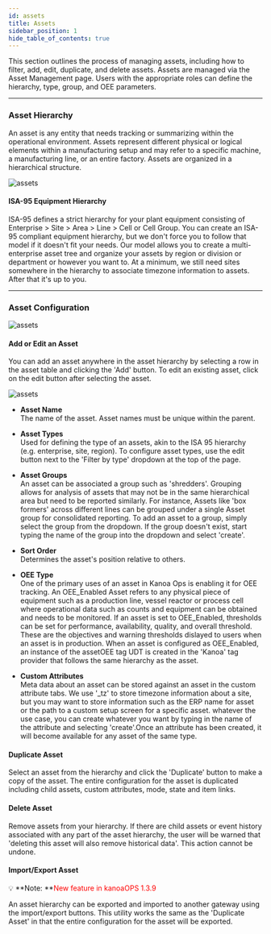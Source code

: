 ```yaml
---
id: assets
title: Assets
sidebar_position: 1
hide_table_of_contents: true 
---
```



This section outlines the process of managing assets, including how to filter, add, edit, duplicate, and delete assets. 
Assets are managed via the Asset Management page. Users with the appropriate roles can define the hierarchy, type, group, and OEE parameters.
***
### Asset Hierarchy

An asset is any entity that needs tracking or summarizing within the operational environment. 
Assets represent different physical or logical elements within a manufacturing setup and may refer to a specific machine, a manufacturing line, or an entire factory. 
Assets are organized in a hierarchical structure.

![assets](/img/assetConfig/asset-hierarchy.png)

#### ISA-95 Equipment Hierarchy
ISA-95 defines a strict hierarchy for your plant equipment consisting of Enterprise > Site > Area > Line > Cell or Cell Group. 
You can create an ISA-95 compliant equipment hierarchy, but we don't force you to follow that model if it doesn't fit your needs.
Our model allows you to create a multi-enterprise asset tree and organize your assets by region or division or department or however you want to.
At a minimum, we still need sites somewhere in the hierarchy to associate timezone information to assets. After that it's up to you.
***

### Asset Configuration

![assets](/img/assetConfig/asset-table-config.png)

#### Add or Edit an Asset
You can add an asset anywhere in the asset hierarchy by selecting a row in the asset table and clicking the 'Add' button. 
To edit an existing asset, click on the edit button after selecting the asset.

![assets](/img/assetConfig/asset-editor.png)

* **Asset Name**<br/>
The name of the asset. Asset names must be unique within the parent.

* **Asset Types**<br/>
Used for defining the type of an assets, akin to the ISA 95 hierarchy (e.g. enterprise, site, region).
To configure asset types, use the edit button next to the 'Filter by type' dropdown at the top of the page.

* **Asset Groups**<br/>
An asset can be associated a group such as 'shredders'. Grouping allows for analysis of assets that may not be in the same hierarchical area but need to be reported similarly. 
For instance, Assets like 'box formers' across different lines can be grouped under a single Asset group for consolidated reporting.
To add an asset to a group, simply select the group from the dropdown. If the group doesn't exist, start typing the name of the group into the dropdown and select 'create'.

* **Sort Order**<br/>
Determines the asset's position relative to others.<br />

* **OEE Type**<br/>
One of the primary uses of an asset in Kanoa Ops is enabling it for OEE tracking. An OEE_Enabled Asset refers to any physical piece of equipment such as a production line, vessel reactor or process cell where operational data such as counts and equipment can be obtained and needs to be monitored. 
If an asset is set to OEE_Enabled, thresholds can be set for performance, availability, quality, and overall threshold. These are the objectives and warning thresholds dislayed to users
when an asset is in production. When an asset is configured as OEE_Enabled, an instance of the assetOEE tag UDT is created in the 'Kanoa' tag provider that follows the same hierarchy as the asset.

* **Custom Attributes**<br/>
Meta data about an asset can be stored against an asset in the custom attribute tabs. We use '_tz' to store timezone information about a site, but you may want to store
information such as the ERP name for asset or the path to a custom setup screen for a specific asset. whatever the use case, you can create whatever you want by typing in the
name of the attribute and selecting 'create'.Once an attribute has been created, it will become available for any asset of the same type.

#### Duplicate Asset
Select an asset from the hierarchy and click the 'Duplicate' button to make a copy of the asset. The entire configuration for the asset is duplicated including
child assets, custom attributes, mode, state and item links.

#### Delete Asset
Remove assets from your hierarchy. If there are child assets or event history associated with any part of the asset hierarchy, the user will be warned that 'deleting
this asset will also remove historical data'. This action cannot be undone.

#### Import/Export Asset

:bulb: **Note: **<font color="red">New feature in kanoaOPS 1.3.9</font>

An asset hierarchy can be exported and imported to another gateway using the import/export buttons. This utility works the same as the 'Duplicate Asset' in that 
the entire configuration for the asset will be exported.